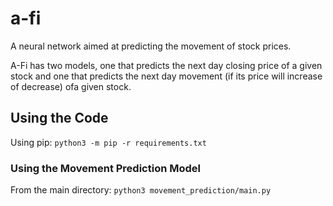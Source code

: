 # a-fi
A neural network aimed at predicting the movement of stock prices.

A-Fi has two models, one that predicts the next day closing price of a given stock and one that predicts the next day movement (if its price will increase of decrease) ofa given stock.

## Using the Code

Using pip: `python3 -m pip -r requirements.txt`

### Using the Movement Prediction Model

From the main directory: `python3 movement_prediction/main.py`